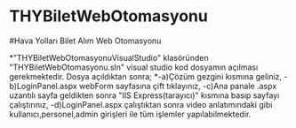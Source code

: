 # THYBiletWebOtomasyonu
#Hava Yolları Bilet Alım Web Otomasyonu

*"THYBiletWebOtomasyonuVisualStudio" klasöründen "THYBiletWebOtomasyonu.sln" visual studio kod dosyamın açılması gerekmektedir. Dosya açıldıktan sonra;
    *-a)Çözüm gezgini kısmına geliniz,
    -b)LoginPanel.aspx webForm sayfasına çift tıklayınız,
    -c)Ana panale .aspx uzantılı sayfa geldikten sonra "IIS Express(tarayıcı)" kısmına basıp sayfayı çalıştırınız,
    -d)LoginPanel.aspx çalıştıktan sonra video anlatımındaki gibi kullanıcı,personel,admin girişleri ile
      tüm işlemler yapılabilmektedir.

